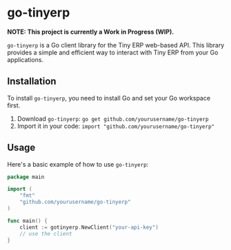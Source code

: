 # go-tinyerp

**NOTE: This project is currently a Work in Progress (WIP).**

`go-tinyerp` is a Go client library for the Tiny ERP web-based API. This library provides a simple and efficient way to interact with Tiny ERP from your Go applications.

## Installation

To install `go-tinyerp`, you need to install Go and set your Go workspace first.

1. Download `go-tinyerp`: `go get github.com/yourusername/go-tinyerp`
2. Import it in your code: `import "github.com/yourusername/go-tinyerp"`

## Usage

Here's a basic example of how to use `go-tinyerp`:

```go
package main

import (
    "fmt"
    "github.com/yourusername/go-tinyerp"
)

func main() {
    client := gotinyerp.NewClient("your-api-key")
    // use the client
}

